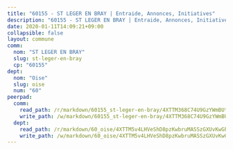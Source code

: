 ```yaml
---
title: "60155 - ST LEGER EN BRAY | Entraide, Annonces, Initiatives"
description: "60155 - ST LEGER EN BRAY | Entraide, Annonces, Initiatives"
date: 2020-01-11T14:09:21+09:00
collapsible: false
layout: commune
comm:
  nom: "ST LEGER EN BRAY"
  slug: st-leger-en-bray
  cp: "60155"
dept:
  nom: "Oise"
  slug: oise
  num: "60"
peerpad:
  comm:
    read_path: /r/markdown/60155_st-leger-en-bray/4XTTM368C74U9GzYWmBUtXCybdpjH9tHxBMYVbQUug5TZrgGL
    write_path: /w/markdown/60155_st-leger-en-bray/4XTTM368C74U9GzYWmBUtXCybdpjH9tHxBMYVbQUug5TZrgGL-K3TgUtjkZ2HA6zcNVfk35jdnVrqo9XoCJYJsEhn4vC3v98hagHrAjBGS2T18vuZnfRWfetfPxMPUhNQG3iPywt7SrF95KU7cvtJHyxUN42afrpoW4ZXA1LZTGut3yAZz4mcutS28
  dept:
    read_path: /r/markdown/60_oise/4XTTM5v4LHVeShD8pzKwbruMASSzGXUvKwGPyPNR6Aq6aruGY
    write_path: /w/markdown/60_oise/4XTTM5v4LHVeShD8pzKwbruMASSzGXUvKwGPyPNR6Aq6aruGY-K3TgTfEPmBuMGxs3WizC7aafmuSUvuvwsE7nM986pS4fEczEhokrfL1mXNtU722XatpEcDhfhLf5xd24JkCKBD4DcQHeF5CYjEkAVzDN3PuQerZfYGZ5zy2XFcJNh2Z1pYjLoQTn
---
```


